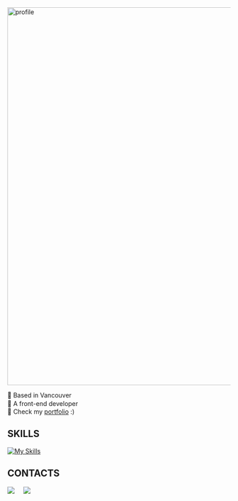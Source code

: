 <img width="852" alt="profile" src="https://github.com/yurihoka/yurihoka/assets/125883144/b9fce1d7-796d-48cd-9d6b-c45f3b5cf1d8">

📍 Based in Vancouver </br>
🌼 A front-end developer　</br>
🌱 Check my [portfolio](https://portfolio-git-main-yurika-hokamas-projects.vercel.app/) :)

## SKILLS
[![My Skills](https://skillicons.dev/icons?i=html,css,sass,js,jquery,nodejs,nextjs,react,ts,linux,mysql,firebase,vite,vscode,postgres,bootstrap,figma,github,gmail,notion,gmail,wordpress,windows,ubuntu&theme=light)](https://skillicons.dev)

## CONTACTS
<a href="https://www.linkedin.com/in/yurihoka/"><img src="https://img.shields.io/badge/linkedin-%230077B5.svg?&style=for-the-badge&logo=linkedin&logoColor=white" /></a>&nbsp;&nbsp;&nbsp;&nbsp;
<a href="mailto:yurihoka@gmail.com?subject=Came%20from%20Github"><img src="https://img.shields.io/badge/gmail-%23D14836.svg?&style=for-the-badge&logo=gmail&logoColor=white" /></a>&nbsp;&nbsp;&nbsp;&nbsp;
